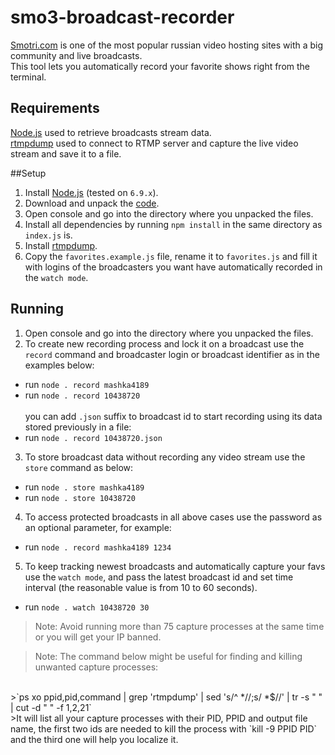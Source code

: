 # smo3-broadcast-recorder

[Smоtri.cоm](https://href.li/?http://ujeb.se/TVkzK) is one of the most popular russian video hosting sites with a big community and live broadcasts.
<br />
This tool lets you automatically record your favorite shows right from the terminal.

## Requirements
[Node.js](https://nodejs.org/) used to retrieve broadcasts stream data.
<br/>
[rtmpdump](https://rtmpdump.mplayerhq.hu/) used to connect to RTMP server and capture the live video stream and save it to a file.

##Setup
1. Install [Node.js](https://nodejs.org/en/download/) (tested on `6.9.x`).
2. Download and unpack the [code](https://github.com/greg-dev/smo3-bcast-recorder/archive/master.zip).
3. Open console and go into the directory where you unpacked the files.
4. Install all dependencies by running `npm install` in the same directory as `index.js` is.
5. Install [rtmpdump](http://rtmpdump.mplayerhq.hu/).
6. Copy the `favorites.example.js` file, rename it to `favorites.js` 
and fill it with logins of the broadcasters you want have automatically recorded in the `watch mode`.

## Running
1. Open console and go into the directory where you unpacked the files.
2. To create new recording process and lock it on a broadcast use the `record` command 
and broadcaster login or broadcast identifier as in the examples below:
 * run `node . record mashka4189`
 * run `node . record 10438720`
<br/><br/>you can add `.json` suffix to broadcast id to start recording using its data stored previously in a file:
 * run `node . record 10438720.json`
3. To store broadcast data without recording any video stream use the `store` command as below:
 * run `node . store mashka4189`
 * run `node . store 10438720`
4. To access protected broadcasts in all above cases use the password as an optional parameter, for example:
 * run `node . record mashka4189 1234`
5. To keep tracking newest broadcasts and automatically capture your favs use the `watch mode`,
and pass the latest broadcast id and set time interval (the reasonable value is from 10 to 60 seconds).
* run `node . watch 10438720 30`

>Note: Avoid running more than 75 capture processes at the same time or you will get your IP banned.

>Note: The command below might be useful for finding and killing unwanted capture processes:
<br/>
>`ps xo ppid,pid,command | grep 'rtmpdump' | sed 's/^ *//;s/ *$//' | tr -s " " | cut -d " " -f 1,2,21`
<br/>
>It will list all your capture processes with their PID, PPID and output file name,
the first two ids are needed to kill the process with `kill -9 PPID PID`
and the third one will help you localize it.
